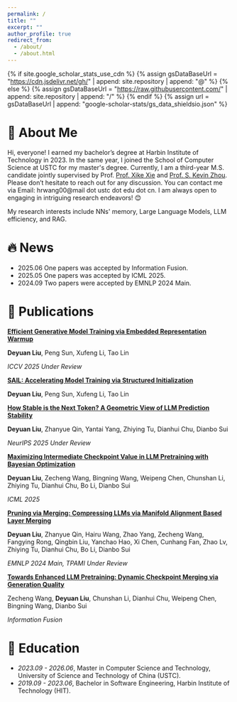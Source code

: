 ```yaml
---
permalink: /
title: ""
excerpt: ""
author_profile: true
redirect_from: 
  - /about/
  - /about.html
---
```


{% if site.google_scholar_stats_use_cdn %}
{% assign gsDataBaseUrl = "https://cdn.jsdelivr.net/gh/" | append: site.repository | append: "@" %}
{% else %}
{% assign gsDataBaseUrl = "https://raw.githubusercontent.com/" | append: site.repository | append: "/" %}
{% endif %}
{% assign url = gsDataBaseUrl | append: "google-scholar-stats/gs_data_shieldsio.json" %}

<span class='anchor' id='about-me'></span>
# 👋 About Me

Hi, everyone! I earned my bachelor’s degree at Harbin Institute of Technology in 2023. In the same year, I joined the School of Computer Science at USTC for my master's degree. Currently, I am a third-year M.S. candidate jointly supervised by Prof. [Prof. Xike Xie](http://staff.ustc.edu.cn/~xkxie/) and [Prof. S. Kevin Zhou](https://scholar.google.com/citations?user=8eNm2GMAAAAJ&hl=en). Please don’t hesitate to reach out for any discussion. You can contact me via Email: hrwang00@mail dot ustc dot edu dot cn. I am always open to engaging in intriguing research endeavors! 😊

My research interests include NNs' memory, Large Language Models, LLM efficiency, and RAG.


# 🔥 News
- 2025.06 One papers was accepted by Information Fusion.
- 2025.05 One papers was accepted by ICML 2025.
- 2024.09 Two papers were accepted by EMNLP 2024 Main.

# 📝 Publications 

[**Efficient Generative Model Training via Embedded Representation Warmup**](https://arxiv.org/abs/2504.10188)

**Deyuan Liu**, Peng Sun, Xufeng Li, Tao Lin

*ICCV 2025 Under Review*

[**SAIL: Accelerating Model Training via Structured Initialization**](https://openreview.net/forum?id=MSlF3GvUXI&referrer=%5BAuthor%20Console%5D(%2Fgroup%3Fid%3DICLR.cc%2F2025%2FConference%2FAuthors%23your-submissions))

**Deyuan Liu**, Peng Sun, Xufeng Li, Tao Lin

[**How Stable is the Next Token? A Geometric View of LLM Prediction Stability**](#)

**Deyuan Liu**, Zhanyue Qin, Yantai Yang, Zhiying Tu, Dianhui Chu, Dianbo Sui

*NeurIPS 2025 Under Review*

[**Maximizing Intermediate Checkpoint Value in LLM Pretraining with Bayesian Optimization**](https://arxiv.org/abs/2403.19390)

**Deyuan Liu**, Zecheng Wang, Bingning Wang, Weipeng Chen, Chunshan Li, Zhiying Tu, Dianhui Chu, Bo Li, Dianbo Sui

*ICML 2025*


[**Pruning via Merging: Compressing LLMs via Manifold Alignment Based Layer Merging**](https://arxiv.org/abs/2406.16330)

**Deyuan Liu**, Zhanyue Qin, Hairu Wang, Zhao Yang, Zecheng Wang, Fangying Rong, Qingbin Liu, Yanchao Hao, Xi Chen, Cunhang Fan, Zhao Lv, Zhiying Tu, Dianhui Chu, Bo Li, Dianbo Sui

*EMNLP 2024 Main, TPAMI Under Review*


[**Towards Enhanced LLM Pretraining: Dynamic Checkpoint Merging via Generation Quality**](#)

Zecheng Wang, **Deyuan Liu**, Chunshan Li, Dianhui Chu, Weipeng Chen, Bingning Wang, Dianbo Sui

*Information Fusion*


# 📖 Education
- *2023.09 - 2026.06*, Master in Computer Science and Technology, University of Science and Technology of China (USTC).
- *2019.09 - 2023.06*, Bachelor in Software Engineering, Harbin Institute of Technology (HIT).
